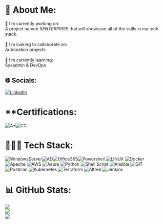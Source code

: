 # 💫 About Me:
🔭 I’m currently working on:<br>A project named *XENTERPRISE* that will showcase all of the skills in my tech stack.<br><br>👯 I’m looking to collaborate on:<br>Automation projects<br><br>🌱 I’m currently learning:<br>Sysadmin & DevOps<br>


## 🌐 Socials:
[![LinkedIn](https://img.shields.io/badge/LinkedIn-%230077B5.svg?logo=linkedin&logoColor=white)](https://linkedin.com/in/NeimanPhillips) 

# **Certifications: 
![A+](https://img.shields.io/badge/CompTIA%20A%2B-%23C8202F?style=for-the-badge&logo=comptia&logoColor=white)![CC](https://img.shields.io/badge/(ISC)%C2%B2%20Certified%20in%20Cybersecurity-%23007054?style=for-the-badge&logo=iscsquared&logoColor=white)


# 👩🏻‍💻 Tech Stack:
![WindowsServer](https://img.shields.io/badge/Windows%20Server-blue?style=for-the-badge&logo=microsoft&logoColor=white)![AD](https://img.shields.io/badge/Active%20Directory-blue?style=for-the-badge&logo=microsoft&logoColor=white)![Office365](https://img.shields.io/badge/Microsoft%20Office%20365-%23D83B01?style=for-the-badge&logo=microsoftoffice&logoColor=white)![Powershell](https://img.shields.io/badge/Windows%20Powershell-blue?style=for-the-badge&logo=microsoft&logoColor=white)
![LINUX](https://img.shields.io/badge/Linux-FCC624?style=for-the-badge&logo=linux&logoColor=black) ![Docker](https://img.shields.io/badge/docker-%230db7ed.svg?style=for-the-badge&logo=docker&logoColor=white) ![Apache](https://img.shields.io/badge/apache-%23D42029.svg?style=for-the-badge&logo=apache&logoColor=white) ![AWS](https://img.shields.io/badge/AWS-%23FF9900.svg?style=for-the-badge&logo=amazon-aws&logoColor=white) ![Azure](https://img.shields.io/badge/azure-%230072C6.svg?style=for-the-badge&logo=azure-devops&logoColor=white) ![Python](https://img.shields.io/badge/python-3670A0?style=for-the-badge&logo=python&logoColor=ffdd54) ![Shell Script](https://img.shields.io/badge/shell_script-%23121011.svg?style=for-the-badge&logo=gnu-bash&logoColor=white) ![Ansible](https://img.shields.io/badge/ansible-%231A1918.svg?style=for-the-badge&logo=ansible&logoColor=white) ![GIT](https://img.shields.io/badge/Git-fc6d26?style=for-the-badge&logo=git&logoColor=white) ![Postman](https://img.shields.io/badge/Postman-FF6C37?style=for-the-badge&logo=postman&logoColor=white) ![Kubernetes](https://img.shields.io/badge/kubernetes-%23326ce5.svg?style=for-the-badge&logo=kubernetes&logoColor=white) ![Terraform](https://img.shields.io/badge/terraform-%235835CC.svg?style=for-the-badge&logo=terraform&logoColor=white) ![Alfred](https://img.shields.io/badge/alfred-%235C1F87.svg?style=for-the-badge&logo=alfred) ![Jenkins](https://img.shields.io/badge/jenkins-%232C5263.svg?style=for-the-badge&logo=jenkins&logoColor=white)
# 📊 GitHub Stats:
![](https://github-readme-stats.vercel.app/api?username=bull-in-the-heather&theme=tokyonight&hide_border=false&include_all_commits=false&count_private=false)<br/>
![](https://github-readme-streak-stats.herokuapp.com/?user=bull-in-the-heather&theme=tokyonight&hide_border=false)<br/>
![](https://github-readme-stats.vercel.app/api/top-langs/?username=bull-in-the-heather&theme=tokyonight&hide_border=false&include_all_commits=false&count_private=false&layout=compact)
